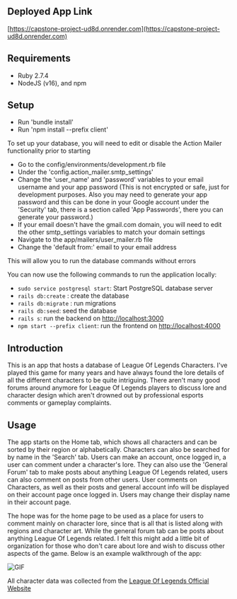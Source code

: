 ## Deployed App Link
[https://capstone-project-ud8d.onrender.com](https://capstone-project-ud8d.onrender.com)


## Requirements

- Ruby 2.7.4
- NodeJS (v16), and npm

## Setup

- Run 'bundle install'
- Run 'npm install --prefix client'

To set up your database, you will need to edit or disable the Action Mailer functionality prior to starting

- Go to the config/environments/development.rb file
- Under the 'config.action_mailer.smtp_settings'
- Change the 'user_name' and 'password' variables to your email username and your app password (This is not encrypted or safe, just for development purposes. Also you may need to generate your app password and this can be done in your Google account under the 'Security' tab, there is a section called 'App Passwords', there you can generate your password.)
- If your email doesn't have the gmail.com domain, you will need to edit the other smtp_settings variables to match your domain settings
- Navigate to the app/mailers/user_mailer.rb file
- Change the 'default from:' email to your email address

This will allow you to run the database commands without errors

You can now use the following commands to run the application locally:

- `sudo service postgresql start`: Start PostgreSQL database server
- `rails db:create` : create the database
- `rails db:migrate` : run migrations
- `rails db:seed`: seed the database
- `rails s`: run the backend on [http://localhost:3000](http://localhost:3000)
- `npm start --prefix client`: run the frontend on [http://localhost:4000](http://localhost:4000)

## Introduction

This is an app that hosts a database of League Of Legends Characters. I've played this game for many years and have always found the lore details of all the different characters to be quite intriguing. There aren't many good forums around anymore for League Of Legends players to discuss lore and character design which aren't drowned out by professional esports comments or gameplay complaints. 

## Usage

The app starts on the Home tab, which shows all characters and can be sorted by their region or alphabetically. Characters can also be searched for by name in the 'Search' tab. Users can make an account, once logged in, a user can comment under a character's lore. They can also use the 'General Forum' tab to make posts about anything League Of Legends related, users can also comment on posts from other users. User comments on Characters, as well as their posts and general account info will be displayed on their account page once logged in. Users may change their display name in their account page. 

The hope was for the home page to be used as a place for users to comment mainly on character lore, since that is all that is listed along with regions and character art. While the general forum tab can be posts about anything League Of Legends related. I felt this might add a little bit of organization for those who don't care about lore and wish to discuss other aspects of the game. Below is an example walkthrough of the app:

![GIF](https://github.com/patrickmason73/capstone-project/blob/main/CapstoneProjectGif.gif)

All character data was collected from the [League Of Legends Official Website](https://www.leagueoflegends.com/)